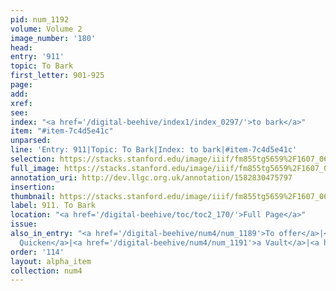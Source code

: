 ```yaml
---
pid: num_1192
volume: Volume 2
image_number: '180'
head: 
entry: '911'
topic: To Bark
first_letter: 901-925
page: 
add: 
xref: 
see: 
index: "<a href='/digital-beehive/index1/index_0297/'>to bark</a>"
item: "#item-7c4d5e41c"
unparsed: 
line: 'Entry: 911|Topic: To Bark|Index: to bark|#item-7c4d5e41c'
selection: https://stacks.stanford.edu/image/iiif/fm855tg5659%2F1607_0647/899,804,2823,191/full/0/default.jpg
full_image: https://stacks.stanford.edu/image/iiif/fm855tg5659%2F1607_0647/full/full/0/default.jpg
annotation_uri: http://dev.llgc.org.uk/annotation/1582830475797
insertion: 
thumbnail: https://stacks.stanford.edu/image/iiif/fm855tg5659%2F1607_0647/899,804,600,180/250,/0/default.jpg
label: 911. To Bark
location: "<a href='/digital-beehive/toc/toc2_170/'>Full Page</a>"
issue: 
also_in_entry: "<a href='/digital-beehive/num4/num_1189'>To offer</a>|<a href='/digital-beehive/num4/num_1190'>To
  Quicken</a>|<a href='/digital-beehive/num4/num_1191'>a Vault</a>|<a href='/digital-beehive/num4/num_1193'>Brimstone</a>"
order: '114'
layout: alpha_item
collection: num4
---
```

